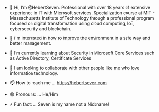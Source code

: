 - 👋 Hi, I’m @HebertSeven. Professional with over 18 years of extensive experience in IT with ​Microsoft services. 
Specialization course at MIT - Massachusetts Institute of Technology through a professional program focused on digital transformation using cloud computing, IoT, cybersecurity and blockchain.

- 👀 I'm interested in how to improve the environment in a safe way and better management.
- 🌱 I’m currently learning about Security in Microsoft Core Services such as Active Directory, Certificate Services
- 💞️ I am looking to collaborate with other people like me who love information technology.
- 📫 How to reach me ... https://hebertseven.com
- 😄 Pronouns: ... He/Him
- ⚡ Fun fact: ... Seven is my name not a Nickname!

<!---
HebertSeven/HebertSeven is a ✨ special ✨ repository because its `README.md` (this file) appears on your GitHub profile.
You can click the Preview link to take a look at your changes.
--->
